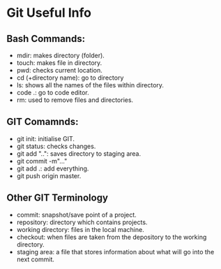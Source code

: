 # Git Useful Info


## Bash Commands:
- mdir: makes directory (folder).
- touch: makes file in directory.
- pwd: checks current location. 
- cd (+directory name): go to directory
- ls: shows all the names of the files within directory.
- code .: go to code editor.
- rm: used to remove files and directories.


## GIT Comamnds:

- git init: initialise GIT.
- git status: checks changes.
- git add "..": saves directory to staging area.
- git commit -m"..." 
- git add .: add everything.
- git push origin master.

## Other GIT Terminology

- commit: snapshot/save point of a project.
- repository: directory which contains projects.
- working directory: files in the local machine.
- checkout: when files are taken from the depository to the working    directory.
- staging area: a file that stores information about what will go into the next commit.